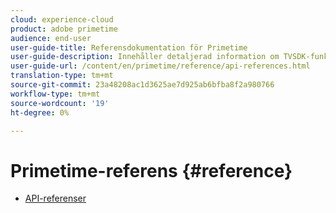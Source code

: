 ```yaml
---
cloud: experience-cloud
product: adobe primetime
audience: end-user
user-guide-title: Referensdokumentation för Primetime
user-guide-description: Innehåller detaljerad information om TVSDK-funktioner, datastrukturer och andra programmeringskonstruktioner.
user-guide-url: /content/en/primetime/reference/api-references.html
translation-type: tm+mt
source-git-commit: 23a48208ac1d3625ae7d925ab6bfba8f2a980766
workflow-type: tm+mt
source-wordcount: '19'
ht-degree: 0%

---
```



# Primetime-referens {#reference}

+ [API-referenser](api-references.md)
